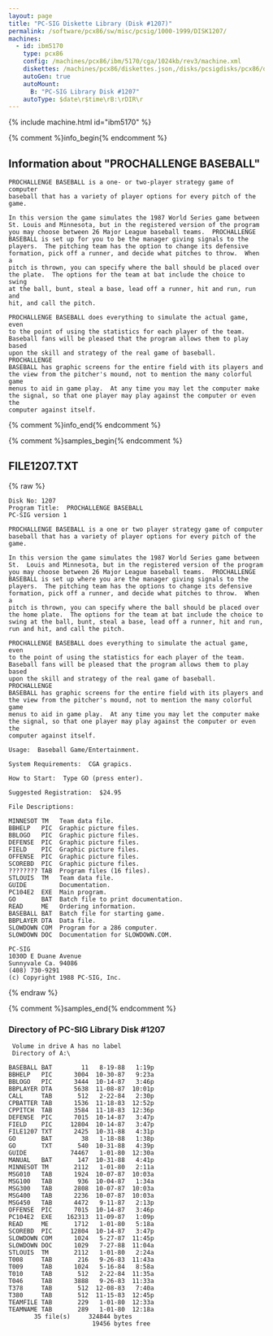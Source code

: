 ```yaml
---
layout: page
title: "PC-SIG Diskette Library (Disk #1207)"
permalink: /software/pcx86/sw/misc/pcsig/1000-1999/DISK1207/
machines:
  - id: ibm5170
    type: pcx86
    config: /machines/pcx86/ibm/5170/cga/1024kb/rev3/machine.xml
    diskettes: /machines/pcx86/diskettes.json,/disks/pcsigdisks/pcx86/diskettes.json
    autoGen: true
    autoMount:
      B: "PC-SIG Library Disk #1207"
    autoType: $date\r$time\rB:\rDIR\r
---
```


{% include machine.html id="ibm5170" %}

{% comment %}info_begin{% endcomment %}

## Information about "PROCHALLENGE BASEBALL"

    PROCHALLENGE BASEBALL is a one- or two-player strategy game of computer
    baseball that has a variety of player options for every pitch of the
    game.
    
    In this version the game simulates the 1987 World Series game between
    St. Louis and Minnesota, but in the registered version of the program
    you may choose between 26 Major League baseball teams.  PROCHALLENGE
    BASEBALL is set up for you to be the manager giving signals to the
    players.  The pitching team has the option to change its defensive
    formation, pick off a runner, and decide what pitches to throw.  When a
    pitch is thrown, you can specify where the ball should be placed over
    the plate.  The options for the team at bat include the choice to swing
    at the ball, bunt, steal a base, lead off a runner, hit and run, run and
    hit, and call the pitch.
    
    PROCHALLENGE BASEBALL does everything to simulate the actual game, even
    to the point of using the statistics for each player of the team.
    Baseball fans will be pleased that the program allows them to play based
    upon the skill and strategy of the real game of baseball.  PROCHALLENGE
    BASEBALL has graphic screens for the entire field with its players and
    the view from the pitcher's mound, not to mention the many colorful game
    menus to aid in game play.  At any time you may let the computer make
    the signal, so that one player may play against the computer or even the
    computer against itself.
{% comment %}info_end{% endcomment %}

{% comment %}samples_begin{% endcomment %}

## FILE1207.TXT

{% raw %}
```
Disk No: 1207
Program Title:  PROCHALLENGE BASEBALL
PC-SIG version 1

PROCHALLENGE BASEBALL is a one or two player strategy game of computer
baseball that has a variety of player options for every pitch of the
game.

In this version the game simulates the 1987 World Series game between
St.  Louis and Minnesota, but in the registered version of the program
you may choose between 26 Major League baseball teams.  PROCHALLENGE
BASEBALL is set up where you are the manager giving signals to the
players.  The pitching team has the options to change its defensive
formation, pick off a runner, and decide what pitches to throw.  When a
pitch is thrown, you can specify where the ball should be placed over
the home plate.  The options for the team at bat include the choice to
swing at the ball, bunt, steal a base, lead off a runner, hit and run,
run and hit, and call the pitch.

PROCHALLENGE BASEBALL does everything to simulate the actual game, even
to the point of using the statistics for each player of the team.
Baseball fans will be pleased that the program allows them to play based
upon the skill and strategy of the real game of baseball.  PROCHALLENGE
BASEBALL has graphic screens for the entire field with its players and
the view from the pitcher's mound, not to mention the many colorful game
menus to aid in game play.  At any time you may let the computer make
the signal, so that one player may play against the computer or even the
computer against itself.

Usage:  Baseball Game/Entertainment.

System Requirements:  CGA grapics.

How to Start:  Type GO (press enter).

Suggested Registration:  $24.95

File Descriptions:

MINNESOT TM   Team data file.
BBHELP   PIC  Graphic picture files.
BBLOGO   PIC  Graphic picture files.
DEFENSE  PIC  Graphic picture files.
FIELD    PIC  Graphic picture files.
OFFENSE  PIC  Graphic picture files.
SCOREBD  PIC  Graphic picture files.
???????? TAB  Program files (16 files).
STLOUIS  TM   Team data file.
GUIDE         Documentation.
PC104E2  EXE  Main program.
GO       BAT  Batch file to print documentation.
READ     ME   Ordering information.
BASEBALL BAT  Batch file for starting game.
BBPLAYER DTA  Data file.
SLOWDOWN COM  Program for a 286 computer.
SLOWDOWN DOC  Documentation for SLOWDOWN.COM.

PC-SIG
1030D E Duane Avenue
Sunnyvale Ca. 94086
(408) 730-9291
(c) Copyright 1988 PC-SIG, Inc.

```
{% endraw %}

{% comment %}samples_end{% endcomment %}

### Directory of PC-SIG Library Disk #1207

     Volume in drive A has no label
     Directory of A:\

    BASEBALL BAT        11   8-19-88   1:19p
    BBHELP   PIC      3004  10-30-87   9:23a
    BBLOGO   PIC      3444  10-14-87   3:46p
    BBPLAYER DTA      5638  11-08-87  10:01p
    CALL     TAB       512   2-22-84   2:30p
    CPBATTER TAB      1536  11-18-83  12:52p
    CPPITCH  TAB      3584  11-18-83  12:36p
    DEFENSE  PIC      7015  10-14-87   3:47p
    FIELD    PIC     12804  10-14-87   3:47p
    FILE1207 TXT      2425  10-31-88   4:31p
    GO       BAT        38   1-18-88   1:38p
    GO       TXT       540  10-31-88   4:39p
    GUIDE            74467   1-01-80  12:30a
    MANUAL   BAT       147  10-31-88   4:41p
    MINNESOT TM       2112   1-01-80   2:11a
    MSG010   TAB      1924  10-07-87  10:03a
    MSG100   TAB       936  10-04-87   1:34a
    MSG300   TAB      2808  10-07-87  10:03a
    MSG400   TAB      2236  10-07-87  10:03a
    MSG450   TAB      4472   9-11-87   2:13p
    OFFENSE  PIC      7015  10-14-87   3:46p
    PC104E2  EXE    162313  11-09-87   1:09p
    READ     ME       1712   1-01-80   5:18a
    SCOREBD  PIC     12804  10-14-87   3:47p
    SLOWDOWN COM      1024   5-27-87  11:45p
    SLOWDOWN DOC      1029   7-27-88  11:04a
    STLOUIS  TM       2112   1-01-80   2:24a
    T008     TAB       216   9-26-83  11:43a
    T009     TAB      1024   5-16-84   8:58a
    T010     TAB       512   2-22-84  11:35a
    T046     TAB      3888   9-26-83  11:33a
    T378     TAB       512  12-08-83   7:40a
    T380     TAB       512  11-15-83  12:45p
    TEAMFILE TAB       229   1-01-80  12:33a
    TEAMNAME TAB       289   1-01-80  12:18a
           35 file(s)     324844 bytes
                           19456 bytes free

